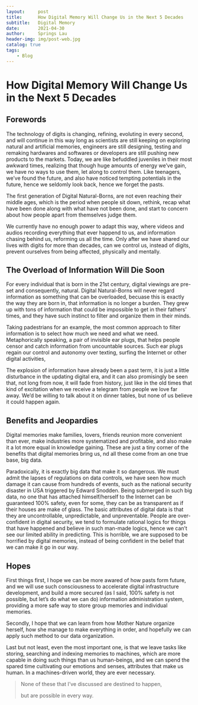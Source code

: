 ```yaml
---
layout:     post
title:      How Digital Memory Will Change Us in the Next 5 Decades
subtitle:   Digital Memory
date:       2021-04-30
author:     Springs Lau
header-img: img/post-web.jpg
catalog: true
tags:
    - Blog
---
```


# How Digital Memory Will Change Us in the Next 5 Decades



## Forewords

The technology of digits is changing, refining,  evoluting in every second, and will continue in this way long as scientists are still keeping on exploring natural and artificial memories, engineers are still designing, testing and remaking hardwares and softwares or developers are still pushing new products to the markets. Today, we are like befuddled juveniles in their most awkward times, realizing that though huge amounts of energy we’ve gain, we have no ways to use them, let along to control them. Like teenagers, we’ve found the future, and also have noticed tempting potentials in the future, hence we seldomly look back, hence we forget the pasts.

The first generation of Digital Natural-Borns, are not even reaching their middle ages, which is the period when people sit down,  rethink, recap what have been done along with what have not been done, and start to concern about how people apart from themselves judge them.

We currently have no enough power to adapt this way, where videos and audios recording everything that ever happend to us, and information chasing behind us, reforming us all the time. Only after we have shared our lives with digits for more than decades, can we control us, instead of digits, prevent ourselves from being affected, physically and mentally.

## The Overload of Information Will Die Soon

For every individual that is born in the 21st century, digital viewings are pre-set and consequently,  natural. Digital Natural-Borns will never regard information as something that can be overloaded, becuase this is exactly the way they are born in, that information is no longer a burden. They grew up with tons of information that could be impossible to get in their fathers’ times, and they have such instinct to filter and organize them in their minds.

Taking padestrians for an example, the most common approach to filter information is to select how much we need and what we need. Metaphorically speaking, a pair of invisible ear plugs, that helps people censor and catch information from uncountable sources. Such ear plugs regain our control and autonomy over texting, surfing the Internet or other digital activities, 

The explosion of information have already been a past term, it is just a little disturbance in the updating digital era, and it can also promisingly be seen that, not long from now, it will fade from history, just like in the old times that kind of excitation when we receive a telegram from people we love far away. We’d be willing to talk about it on dinner tables, but none of us believe it could happen again.

## Benefits and Jeopardies

Digital memories make families, lovers, friends reunion more convenient than ever, make industries more systematized and profitable, and also make it a lot more equal in knowledge gaining. These are just a tiny corner of the benefits that digital memories bring us, nd all these come from an one true base, big data. 

Paradoxically, it is exactly big data that make it so dangerous. We must admit the lapses of regulations on data controls, we have seen how much damage it can cause from hundreds of events, such as the national security disaster in USA triggered by Edward Snodden. Being submerged in such big data, no one that has attached himself/herself to the Internet can be guaranteed 100% safety, even for some, they can be as transparent as if their houses are make of glass. The basic attributes of digital data is that they are uncontrollable, unpredictable, and unpreventable. People are over-confident in digital security, we tend to formulate rational logics for things that have happened and believe in such man-made logics, hence we can’t see our limited ability in predicting. This is horrible, we are supposed to be horrified by digital memories, instead of being confident in the belief that we can make it go in our way.

## Hopes

First things first, I hope we can be more awared of how pasts form future, and we will use such consciousness to accelerate digital infrastructure development, and build a more secured (as I said, 100% safety is not possible, but let’s do what we can do) information administration system, providing a more safe way to store group memories and individual memories.

Secondly, I hope that we can learn from how Mother Nature organize herself, how she manage to make everything in order, and hopefully we can apply such method to our data organization.

Last but not least, even the most important one, is that we leave tasks like storing, searching and indexing memories to machines, which are more capable in doing such things than us human-beings, and we can spend the spared time cultivating our emotions and senses, attributes that make us human. In a machines-driven world, they are ever necessary.

> None of these that I’ve discussed are destined to happen, 
>
> but are possible in every way.